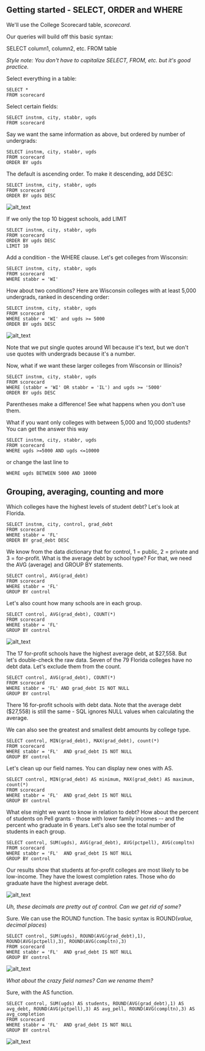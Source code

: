 ## Getting started - SELECT, ORDER and WHERE

We'll use the College Scorecard table, *scorecard*.

Our queries will build off this basic syntax:

SELECT column1, column2, etc.
FROM table

*Style note: You don't have to capitalize SELECT, FROM, etc. but it's good practice.*

Select everything in a table:
```
SELECT *
FROM scorecard
```


Select certain fields:
```
SELECT instnm, city, stabbr, ugds
FROM scorecard
```


Say we want the same information as above, but ordered by number of undergrads:

```
SELECT instnm, city, stabbr, ugds
FROM scorecard
ORDER BY ugds
```

The default is ascending order. To make it descending, add DESC:
```
SELECT instnm, city, stabbr, ugds
FROM scorecard
ORDER BY ugds DESC
```

![alt_text](https://github.com/HackWriter/EWA-sql/blob/HackWriter-patch-1/ss1.png)

If we only the top 10 biggest schools, add LIMIT
```
SELECT instnm, city, stabbr, ugds
FROM scorecard
ORDER BY ugds DESC
LIMIT 10
```


Add a condition - the WHERE clause. Let's get colleges from Wisconsin:

```
SELECT instnm, city, stabbr, ugds
FROM scorecard
WHERE stabbr = 'WI'
```


How about two conditions? Here are Wisconsin colleges with at least 5,000 undergrads, ranked in descending order:

```
SELECT instnm, city, stabbr, ugds
FROM scorecard
WHERE stabbr = 'WI' and ugds >= 5000
ORDER BY ugds DESC
```
![alt_text](https://github.com/HackWriter/EWA-sql/blob/HackWriter-patch-1/ss2.png)

Note that we put single quotes around WI because it's text, but we don't use quotes with undergrads because it's a number.

Now, what if we want these larger colleges from Wisconsin or Illinois?
```
SELECT instnm, city, stabbr, ugds
FROM scorecard
WHERE (stabbr = 'WI' OR stabbr = 'IL') and ugds >= '5000'
ORDER BY ugds DESC
```
Parentheses make a difference! See what happens when you don't use them.

What if you want only colleges with between 5,000 and 10,000 students? You can get the answer this way
```
SELECT instnm, city, stabbr, ugds
FROM scorecard
WHERE ugds >=5000 AND ugds <=10000
```
or change the last line to 
```
WHERE ugds BETWEEN 5000 AND 10000
```

## Grouping, averaging, counting and more

Which colleges have the highest levels of student debt? Let's look at Florida.

```
SELECT instnm, city, control, grad_debt
FROM scorecard
WHERE stabbr = 'FL'
ORDER BY grad_debt DESC
```
We know from the data dictionary that for control, 1 = public, 2 = private and 3 = for-profit. What is the average debt by school type? For that, we need the AVG (average) and GROUP BY statements.

```
SELECT control, AVG(grad_debt)
FROM scorecard
WHERE stabbr = 'FL'
GROUP BY control
```
Let's also count how many schools are in each group.
```
SELECT control, AVG(grad_debt), COUNT(*)
FROM scorecard
WHERE stabbr = 'FL'
GROUP BY control
```

![alt_text](https://github.com/HackWriter/EWA-sql/blob/HackWriter-patch-1/ss4.png)

The 17 for-profit schools have the highest average debt, at $27,558. 
But let's double-check the raw data. Seven of the 79 Florida colleges have no debt data. Let's exclude them from the count.

```
SELECT control, AVG(grad_debt), COUNT(*)
FROM scorecard
WHERE stabbr = 'FL' AND grad_debt IS NOT NULL
GROUP BY control
```
There 16 for-profit schools with debt data. Note that the average debt ($27,558) is still the same - SQL ignores NULL values when calculating the average.

We can also see the greatest and smallest debt amounts by college type.
```
SELECT control, MIN(grad_debt), MAX(grad_debt), count(*)
FROM scorecard
WHERE stabbr = 'FL'  AND grad_debt IS NOT NULL
GROUP BY control
```
Let's clean up our field names. You can display new ones with AS.
```
SELECT control, MIN(grad_debt) AS minimum, MAX(grad_debt) AS maximum, count(*)
FROM scorecard
WHERE stabbr = 'FL'  AND grad_debt IS NOT NULL
GROUP BY control
```
What else might we want to know in relation to debt? How about the percent of students on Pell grants - those with lower family incomes -- and the percent who graduate in 6 years. Let's also see the total number of students in each group.
```
SELECT control, SUM(ugds), AVG(grad_debt), AVG(pctpell), AVG(compltn)
FROM scorecard
WHERE stabbr = 'FL'  AND grad_debt IS NOT NULL
GROUP BY control
```
Our results show that students at for-profit colleges are most likely to be low-income. They have the lowest completion rates. Those who do graduate have the highest average debt.


![alt_text](https://github.com/HackWriter/EWA-sql/blob/HackWriter-patch-1/ss5.png)

*Uh, these decimals are pretty out of control. Can we get rid of some?*

Sure. We can use the ROUND function. The basic syntax is
ROUND(*value, decimal places*)

```
SELECT control, SUM(ugds), ROUND(AVG(grad_debt),1), ROUND(AVG(pctpell),3), ROUND(AVG(compltn),3)
FROM scorecard
WHERE stabbr = 'FL'  AND grad_debt IS NOT NULL
GROUP BY control
```

![alt_text](https://github.com/HackWriter/EWA-sql/blob/HackWriter-patch-1/ss6.png)


*What about the crazy field names? Can we rename them?*

Sure, with the AS function. 

```
SELECT control, SUM(ugds) AS students, ROUND(AVG(grad_debt),1) AS avg_debt, ROUND(AVG(pctpell),3) AS avg_pell, ROUND(AVG(compltn),3) AS avg_completion
FROM scorecard
WHERE stabbr = 'FL'  AND grad_debt IS NOT NULL
GROUP BY control
```

![alt_text](https://github.com/HackWriter/EWA-sql/blob/HackWriter-patch-1/ss7.png)
